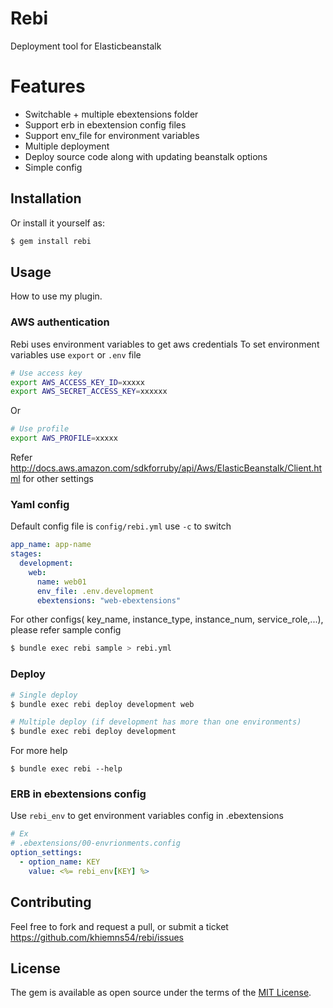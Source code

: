 # Rebi
Deployment tool for Elasticbeanstalk

# Features
  - Switchable  + multiple ebextensions folder
  - Support erb in ebextension config files
  - Support env_file for environment variables
  - Multiple deployment
  - Deploy source code along with updating beanstalk options
  - Simple config

## Installation
Or install it yourself as:
```bash
$ gem install rebi
```

## Usage
How to use my plugin.

### AWS authentication
Rebi uses environment variables to get aws credentials
To set environment variables use `export` or `.env` file
```bash
# Use access key
export AWS_ACCESS_KEY_ID=xxxxx
export AWS_SECRET_ACCESS_KEY=xxxxxx
```
Or
```bash
# Use profile
export AWS_PROFILE=xxxxx
```

Refer http://docs.aws.amazon.com/sdkforruby/api/Aws/ElasticBeanstalk/Client.html for other settings

### Yaml config
Default config file is `config/rebi.yml` use `-c` to switch
```yaml
app_name: app-name
stages:
  development:
    web:
      name: web01
      env_file: .env.development
      ebextensions: "web-ebextensions"
```

For other configs( key_name, instance_type, instance_num, service_role,...), please refer sample config
```bash
$ bundle exec rebi sample > rebi.yml
```

### Deploy
```bash
# Single deploy
$ bundle exec rebi deploy development web
```

```bash
# Multiple deploy (if development has more than one environments)
$ bundle exec rebi deploy development
```

For more help
```
$ bundle exec rebi --help
```

### ERB in ebextensions config
Use `rebi_env` to get environment variables config in .ebextensions
```yaml
# Ex
# .ebextensions/00-envrionments.config
option_settings:
  - option_name: KEY
    value: <%= rebi_env[KEY] %>
```

## Contributing
Feel free to fork and request a pull, or submit a ticket
https://github.com/khiemns54/rebi/issues

## License
The gem is available as open source under the terms of the [MIT License](http://opensource.org/licenses/MIT).
